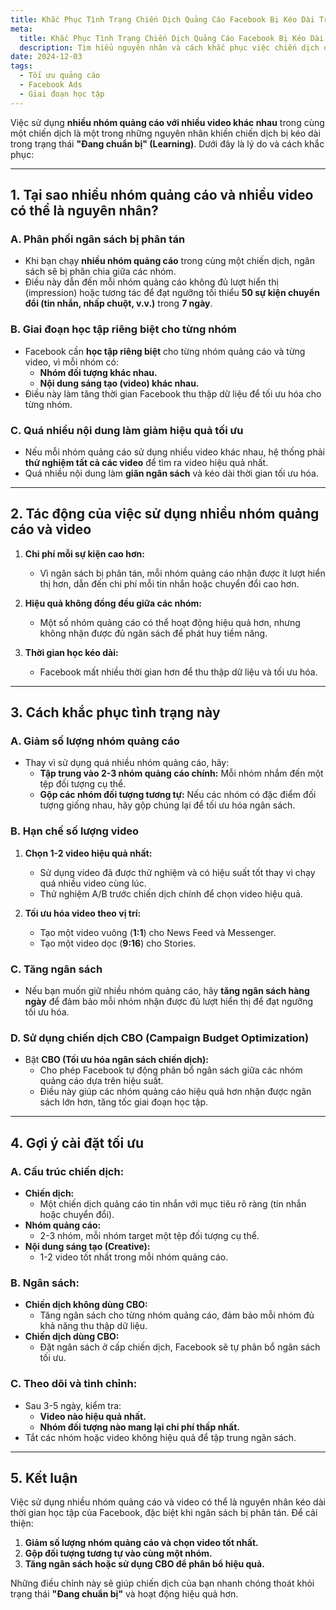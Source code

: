 ```yaml
---
title: Khắc Phục Tình Trạng Chiến Dịch Quảng Cáo Facebook Bị Kéo Dài Trong Giai Đoạn 'Đang Chuẩn Bị'
meta:
  title: Khắc Phục Tình Trạng Chiến Dịch Quảng Cáo Facebook Bị Kéo Dài Trong Giai Đoạn 'Đang Chuẩn Bị'
  description: Tìm hiểu nguyên nhân và cách khắc phục việc chiến dịch quảng cáo Facebook bị kéo dài trong giai đoạn học tập.
date: 2024-12-03
tags:
  - Tối ưu quảng cáo
  - Facebook Ads
  - Giai đoạn học tập
---
```


Việc sử dụng **nhiều nhóm quảng cáo với nhiều video khác nhau** trong cùng một chiến dịch là một trong những nguyên nhân khiến chiến dịch bị kéo dài trong trạng thái **"Đang chuẩn bị" (Learning)**. Dưới đây là lý do và cách khắc phục:

---

## **1. Tại sao nhiều nhóm quảng cáo và nhiều video có thể là nguyên nhân?**

### **A. Phân phối ngân sách bị phân tán**
- Khi bạn chạy **nhiều nhóm quảng cáo** trong cùng một chiến dịch, ngân sách sẽ bị phân chia giữa các nhóm.  
- Điều này dẫn đến mỗi nhóm quảng cáo không đủ lượt hiển thị (impression) hoặc tương tác để đạt ngưỡng tối thiểu **50 sự kiện chuyển đổi (tin nhắn, nhấp chuột, v.v.)** trong **7 ngày**.  

### **B. Giai đoạn học tập riêng biệt cho từng nhóm**
- Facebook cần **học tập riêng biệt** cho từng nhóm quảng cáo và từng video, vì mỗi nhóm có:  
  - **Nhóm đối tượng khác nhau.**  
  - **Nội dung sáng tạo (video) khác nhau.**  
- Điều này làm tăng thời gian Facebook thu thập dữ liệu để tối ưu hóa cho từng nhóm.  

### **C. Quá nhiều nội dung làm giảm hiệu quả tối ưu**
- Nếu mỗi nhóm quảng cáo sử dụng nhiều video khác nhau, hệ thống phải **thử nghiệm tất cả các video** để tìm ra video hiệu quả nhất.  
- Quá nhiều nội dung làm **giãn ngân sách** và kéo dài thời gian tối ưu hóa.  

---

## **2. Tác động của việc sử dụng nhiều nhóm quảng cáo và video**

1. **Chi phí mỗi sự kiện cao hơn:**  
   - Vì ngân sách bị phân tán, mỗi nhóm quảng cáo nhận được ít lượt hiển thị hơn, dẫn đến chi phí mỗi tin nhắn hoặc chuyển đổi cao hơn.

2. **Hiệu quả không đồng đều giữa các nhóm:**  
   - Một số nhóm quảng cáo có thể hoạt động hiệu quả hơn, nhưng không nhận được đủ ngân sách để phát huy tiềm năng.  

3. **Thời gian học kéo dài:**  
   - Facebook mất nhiều thời gian hơn để thu thập dữ liệu và tối ưu hóa.

---

## **3. Cách khắc phục tình trạng này**

### **A. Giảm số lượng nhóm quảng cáo**
- Thay vì sử dụng quá nhiều nhóm quảng cáo, hãy:  
  - **Tập trung vào 2-3 nhóm quảng cáo chính:** Mỗi nhóm nhắm đến một tệp đối tượng cụ thể.  
  - **Gộp các nhóm đối tượng tương tự:** Nếu các nhóm có đặc điểm đối tượng giống nhau, hãy gộp chúng lại để tối ưu hóa ngân sách.

### **B. Hạn chế số lượng video**
1. **Chọn 1-2 video hiệu quả nhất:**  
   - Sử dụng video đã được thử nghiệm và có hiệu suất tốt thay vì chạy quá nhiều video cùng lúc.  
   - Thử nghiệm A/B trước chiến dịch chính để chọn video hiệu quả.

2. **Tối ưu hóa video theo vị trí:**  
   - Tạo một video vuông (**1:1**) cho News Feed và Messenger.  
   - Tạo một video dọc (**9:16**) cho Stories.  

### **C. Tăng ngân sách**
- Nếu bạn muốn giữ nhiều nhóm quảng cáo, hãy **tăng ngân sách hàng ngày** để đảm bảo mỗi nhóm nhận được đủ lượt hiển thị để đạt ngưỡng tối ưu hóa.

### **D. Sử dụng chiến dịch CBO (Campaign Budget Optimization)**
- Bật **CBO (Tối ưu hóa ngân sách chiến dịch):**  
  - Cho phép Facebook tự động phân bổ ngân sách giữa các nhóm quảng cáo dựa trên hiệu suất.  
  - Điều này giúp các nhóm quảng cáo hiệu quả hơn nhận được ngân sách lớn hơn, tăng tốc giai đoạn học tập.  

---

## **4. Gợi ý cài đặt tối ưu**

### **A. Cấu trúc chiến dịch:**
- **Chiến dịch:**  
  - Một chiến dịch quảng cáo tin nhắn với mục tiêu rõ ràng (tin nhắn hoặc chuyển đổi).  
- **Nhóm quảng cáo:**  
  - 2-3 nhóm, mỗi nhóm target một tệp đối tượng cụ thể.  
- **Nội dung sáng tạo (Creative):**  
  - 1-2 video tốt nhất trong mỗi nhóm quảng cáo.

### **B. Ngân sách:**
- **Chiến dịch không dùng CBO:**  
  - Tăng ngân sách cho từng nhóm quảng cáo, đảm bảo mỗi nhóm đủ khả năng thu thập dữ liệu.  
- **Chiến dịch dùng CBO:**  
  - Đặt ngân sách ở cấp chiến dịch, Facebook sẽ tự phân bổ ngân sách tối ưu.

### **C. Theo dõi và tinh chỉnh:**
- Sau 3-5 ngày, kiểm tra:  
  - **Video nào hiệu quả nhất.**  
  - **Nhóm đối tượng nào mang lại chi phí thấp nhất.**  
- Tắt các nhóm hoặc video không hiệu quả để tập trung ngân sách.  

---

## **5. Kết luận**
Việc sử dụng nhiều nhóm quảng cáo và video có thể là nguyên nhân kéo dài thời gian học tập của Facebook, đặc biệt khi ngân sách bị phân tán. Để cải thiện:
1. **Giảm số lượng nhóm quảng cáo và chọn video tốt nhất.**  
2. **Gộp đối tượng tương tự vào cùng một nhóm.**  
3. **Tăng ngân sách hoặc sử dụng CBO để phân bổ hiệu quả.**  

Những điều chỉnh này sẽ giúp chiến dịch của bạn nhanh chóng thoát khỏi trạng thái **"Đang chuẩn bị"** và hoạt động hiệu quả hơn.
